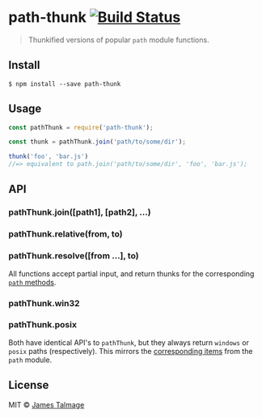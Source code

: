 # path-thunk [![Build Status](https://travis-ci.org/jamestalmage/path-thunk.svg?branch=master)](https://travis-ci.org/jamestalmage/path-thunk)

> Thunkified versions of popular `path` module functions.


## Install

```
$ npm install --save path-thunk
```


## Usage

```js
const pathThunk = require('path-thunk');

const thunk = pathThunk.join('path/to/some/dir');

thunk('foo', 'bar.js')
//=> equivalent to path.join('path/to/some/dir', 'foo', 'bar.js');
```


## API

### pathThunk.join([path1], [path2], ...)
### pathThunk.relative(from, to)
### pathThunk.resolve([from ...], to)

All functions accept partial input, and return thunks for the corresponding [`path` methods](https://nodejs.org/api/path.html#path_path_join_path1_path2).

### pathThunk.win32
### pathThunk.posix

Both have identical API's to `pathThunk`, but they always return `windows` or `posix` paths (respectively). This mirrors the [corresponding items](https://nodejs.org/api/path.html#path_path_win32) from the `path` module.

## License

MIT © [James Talmage](http://github.com/jamestalmage)
